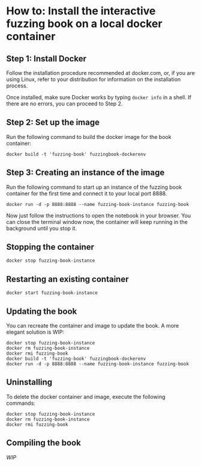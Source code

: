 # How to: Install the interactive fuzzing book on a local docker container

## Step 1: Install Docker
Follow the installation procedure recommended at docker.com, or, if you are using Linux, refer to your distribution for information on the installation process.

Once installed, make sure Docker works by typing `docker info` in a shell. If there are no errors, you can proceed to Step 2.

## Step 2: Set up the image
Run the following command to build the docker image for the book container:

```shell
docker build -t 'fuzzing-book' fuzzingbook-dockerenv
```

## Step 3: Creating an instance of the image
Run the following command to start up an instance of the fuzzing book container for the first time and connect it to your local port 8888.

`docker run -d -p 8888:8888 --name fuzzing-book-instance fuzzing-book`

Now just follow the instructions to open the notebook in your browser. You can close the terminal window now, the container will keep running in the background until you stop it.

## Stopping the container
`docker stop fuzzing-book-instance`

## Restarting an existing container
`docker start fuzzing-book-instance`

## Updating the book
You can recreate the container and image to update the book. A more elegant solution is WIP:
```shell
docker stop fuzzing-book-instance
docker rm fuzzing-book-instance
docker rmi fuzzing-book
docker build -t 'fuzzing-book' fuzzingbook-dockerenv
docker run -d -p 8888:8888 --name fuzzing-book-instance fuzzing-book
```

## Uninstalling
To delete the docker container and image, execute the following commands:
```shell
docker stop fuzzing-book-instance
docker rm fuzzing-book-instance
docker rmi fuzzing-book
```
## Compiling the book
*WIP*